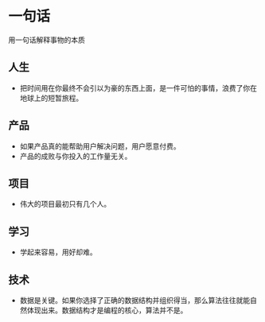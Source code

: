 # 一句话

用一句话解释事物的本质

## 人生
- 把时间用在你最终不会引以为豪的东西上面，是一件可怕的事情，浪费了你在地球上的短暂旅程。

## 产品
- 如果产品真的能帮助用户解决问题，用户愿意付费。
- 产品的成败与你投入的工作量无关。

## 项目
- 伟大的项目最初只有几个人。

## 学习
- 学起来容易，用好却难。

## 技术
- 数据是关键。如果你选择了正确的数据结构并组织得当，那么算法往往就能自然体现出来。数据结构才是编程的核心，算法并不是。
